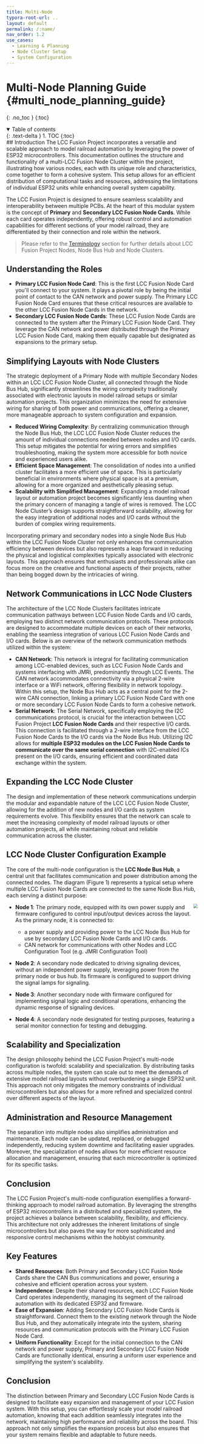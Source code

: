 ```yaml
---
title: Multi-Node
typora-root-url: ..
layout: default
permalink: /:name/
nav_order: 1.2
use_cases:
  - Learning & Planning
  - Node Cluster Setup
  - System Configuration
---
```

# Multi-Node Planning Guide {#multi_node_planning_guide}
{: .no_toc }
{:toc}
<details open markdown="block">
  <summary>
    Table of contents
  </summary>
  {: .text-delta }
1. TOC
{:toc}
</details>
## Introduction
The LCC Fusion Project incorporates a versatile and scalable approach to model railroad automation by leveraging the power of ESP32 microcontrollers. This documentation outlines the structure and functionality of a multi-LCC Fusion Node Cluster within the project, illustrating how various nodes, each with its unique role and characteristics, come together to form a cohesive system. This setup allows for an efficient distribution of computational tasks and resources, addressing the limitations of individual ESP32 units while enhancing overall system capability.

The LCC Fusion Project is designed to ensure seamless scalability and interoperability between multiple PCBs. At the heart of this modular system is the concept of **Primary** and **Secondary LCC Fusion Node Cards**. While each card operates independently, offering robust control and automation capabilities for different sections of your model railroad, they are differentiated by their connection and role within the network.

> Please refer to the [Terminology](/terminology/) section for further details about LCC Fusion Project Nodes, Node Bus Hub and Node Clusters.

## Understanding the Roles

- **Primary LCC Fusion Node Card**: This is the first LCC Fusion Node Card you'll connect to your system. It plays a pivotal role by being the initial point of contact to the CAN network and power supply. The Primary LCC Fusion Node Card ensures that these critical resources are available to the other LCC Fusion Node Cards in the network.
- **Secondary LCC Fusion Node Cards**: These LCC Fusion Node Cards are connected to the system after the Primary LCC Fusion Node Card. They leverage the CAN network and power distributed through the Primary LCC Fusion Node Card, making them equally capable but designated as expansions to the primary setup.

## Simplifying Layouts with Node Clusters

The strategic deployment of a Primary Node with multiple Secondary Nodes within an LCC LCC Fusion Node Cluster, all connected through the Node Bus Hub, significantly streamlines the wiring complexity traditionally associated with electronic layouts in model railroad setups or similar automation projects. This organization minimizes the need for extensive wiring for sharing of both power and communications, offering a cleaner, more manageable approach to system configuration and expansion.

- **Reduced Wiring Complexity**: By centralizing communication through the Node Bus Hub, the LCC LCC Fusion Node Cluster reduces the amount of individual connections needed between nodes and I/O cards. This setup mitigates the potential for wiring errors and simplifies troubleshooting, making the system more accessible for both novice and experienced users alike.
- **Efficient Space Management**: The consolidation of nodes into a unified cluster facilitates a more efficient use of space. This is particularly beneficial in environments where physical space is at a premium, allowing for a more organized and aesthetically pleasing setup.
- **Scalability with Simplified Management**: Expanding a model railroad layout or automation project becomes significantly less daunting when the primary concern of managing a tangle of wires is removed. The LCC Node Cluster’s design supports straightforward scalability, allowing for the easy integration of additional nodes and I/O cards without the burden of complex wiring requirements.

Incorporating primary and secondary nodes into a single Node Bus Hub within the LCC Fusion Node Cluster not only enhances the communication efficiency between devices but also represents a leap forward in reducing the physical and logistical complexities typically associated with electronic layouts. This approach ensures that enthusiasts and professionals alike can focus more on the creative and functional aspects of their projects, rather than being bogged down by the intricacies of wiring.

## Network Communications in LCC Node Clusters

The architecture of the LCC Node Clusters facilitates intricate communication pathways between LCC Fusion Node Cards and I/O cards, employing two distinct network communication protocols. These protocols are designed to accommodate multiple devices on each of their networks, enabling the seamless integration of various LCC Fusion Node Cards and I/O cards. Below is an overview of the network communication methods utilized within the system:

- **CAN Network**: This network is integral for facilitating communication among LCC-enabled devices, such as LCC Fusion Node Cards and systems interfacing with JMRI, predominantly through LCC Events. The CAN network accommodates connectivity via a physical 2-wire interface or a WiFi network, offering flexibility in network topology. Within this setup, the Node Bus Hub acts as a central point for the 2-wire CAN connection, linking a primary LCC Fusion Node Card with one or more secondary LCC Fusion Node Cards to form a cohesive network.
- **Serial Network**: The Serial Network, specifically employing the I2C communications protocol, is crucial for the interaction between LCC Fusion Project **LCC Fusion Node Cards** and their respective I/O cards. This connection is facilitated through a 2-wire interface from the LCC Fusion Node Cards to the I/O cards via the Node Bus Hub. Utilizing I2C allows for **multiple ESP32 modules on the LCC Fusion Node Cards to communicate over the same serial connection** with I2C-enabled ICs present on the I/O cards, ensuring efficient and coordinated data exchange within the system.

## Expanding the LCC Node Cluster

The design and implementation of these network communications underpin the modular and expandable nature of the LCC LCC Fusion Node Cluster, allowing for the addition of new nodes and I/O cards as system requirements evolve. This flexibility ensures that the network can scale to meet the increasing complexity of model railroad layouts or other automation projects, all while maintaining robust and reliable communication across the cluster.

## LCC Node Cluster Configuration Example

 

The core of the multi-node configuration is the **LCC Node Bus Hub**, a central unit that facilitates communication and power distribution among the connected nodes. The diagram (Figure 1) represents a typical setup where multiple LCC Fusion Node Cards are connected to the same Node Bus Hub, each serving a distinct purpose:

<img src="{{ site.baseurl }}/assets/images/Secondary_Nodes.png" style="zoom: 70%; float: right;" />

- **Node 1**: The primary node, equipped with its own power supply and firmware configured to control input/output devices across the layout. As the primary node, it is connected to:
  - a power supply and providing power to the LCC Node Bus Hub for use by secondary LCC Fusion Node Cards and I/O cards.
  - CAN network for communications with other Nodes and LCC Configuration Tool (e.g. JMRI Configuration Tool)

- **Node 2**: A secondary node dedicated to driving signaling devices, without an independent power supply, leveraging power from the primary node or bus hub.  Its firmware is configured to support driving the signal lamps for signaling. 
- **Node 3**: Another secondary node with firmware configured for implementing signal logic and conditional operations, enhancing the dynamic response of signaling devices.
- **Node 4**: A secondary node designated for testing purposes, featuring a serial monitor connection for testing and debugging.

## Scalability and Specialization

The design philosophy behind the LCC Fusion Project's multi-node configuration is twofold: scalability and specialization. By distributing tasks across multiple nodes, the system can scale out to meet the demands of extensive model railroad layouts without overburdening a single ESP32 unit. This approach not only mitigates the memory constraints of individual microcontrollers but also allows for a more refined and specialized control over different aspects of the layout.

## Administration and Resource Management

The separation into multiple nodes also simplifies administration and maintenance. Each node can be updated, replaced, or debugged independently, reducing system downtime and facilitating easier upgrades. Moreover, the specialization of nodes allows for more efficient resource allocation and management, ensuring that each microcontroller is optimized for its specific tasks.

## Conclusion

The LCC Fusion Project's multi-node configuration exemplifies a forward-thinking approach to model railroad automation. By leveraging the strengths of ESP32 microcontrollers in a distributed and specialized system, the project achieves a balance between scalability, flexibility, and efficiency. This architecture not only addresses the inherent limitations of single microcontrollers but also paves the way for more sophisticated and responsive control mechanisms within the hobbyist community.

## Key Features

- **Shared Resources**: Both Primary and Secondary LCC Fusion Node Cards share the CAN Bus communications and power, ensuring a cohesive and efficient operation across your system.
- **Independence**: Despite their shared resources, each LCC Fusion Node Card operates independently, managing its segment of the railroad automation with its dedicated ESP32 and firmware.
- **Ease of Expansion**: Adding Secondary LCC Fusion Node Cards is straightforward. Connect them to the existing network through the Node Bus Hub, and they automatically integrate into the system, sharing resources and communication protocols with the Primary LCC Fusion Node Card.
- **Uniform Functionality**: Except for the initial connection to the CAN network and power supply, Primary and Secondary LCC Fusion Node Cards are functionally identical, ensuring a uniform user experience and simplifying the system's scalability.

## Conclusion

The distinction between Primary and Secondary LCC Fusion Node Cards is designed to facilitate easy expansion and management of your LCC Fusion system. With this setup, you can effortlessly scale your model railroad automation, knowing that each addition seamlessly integrates into the network, maintaining high performance and reliability across the board. This approach not only simplifies the expansion process but also ensures that your system remains flexible and adaptable to future needs.